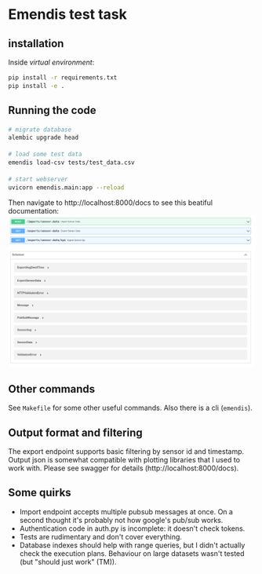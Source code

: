 # Emendis test task

## installation 

Inside *virtual environment*:
```sh
pip install -r requirements.txt
pip install -e .
```

## Running the code

```sh
# migrate database
alembic upgrade head

# load some test data
emendis load-csv tests/test_data.csv

# start webserver
uvicorn emendis.main:app --reload
```

Then navigate to http://localhost:8000/docs to see this beatiful documentation:
![api](https://github.com/kopchik/emendis/blob/master/pics/api.png)


## Other commands

See `Makefile` for some other useful commands. Also there is a cli (`emendis`).

## Output format and filtering

The export endpoint supports basic filtering by sensor id and timestamp. Output json is somewhat compatible with plotting libraries that I used to work with. Please see swagger for details (http://localhost:8000/docs).

## Some quirks

- Import endpoint accepts multiple pubsub messages at once. On a second thought it's probably not how google's pub/sub works.
- Authentication code in auth.py is incomplete: it doesn't check tokens.
- Tests are rudimentary and don't cover everything.
- Database indexes should help with range queries, but I didn't actually check the execution plans. Behaviour on large datasets wasn't tested (but "should just work" (TM)).

